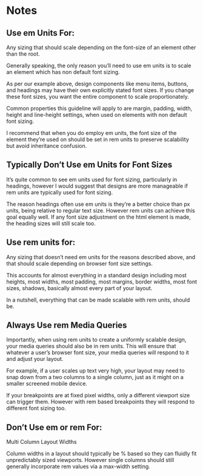 # Notes
## Use em Units For:
Any sizing that should scale depending on the font-size of an element other than the root.

Generally speaking, the only reason you’ll need to use em units is to scale an element which has non default font sizing.

As per our example above, design components like menu items, buttons, and headings may have their own explicitly stated font sizes. If you change these font sizes, you want the entire component to scale proportionately.

Common properties this guideline will apply to are margin, padding, width, height and line-height settings, when used on elements with non default font sizing.

I recommend that when you do employ em units, the font size of the element they’re used on should be set in rem units to preserve scalability but avoid inheritance confusion.

## Typically Don’t Use em Units for Font Sizes

It’s quite common to see em units used for font sizing, particularly in headings, however I would suggest that designs are more manageable if rem units are typically used for font sizing.

The reason headings often use em units is they’re a better choice than px units, being relative to regular text size. However rem units can achieve this goal equally well. If any font size adjustment on the html element is made, the heading sizes will still scale too.

## Use rem units for:
Any sizing that doesn’t need em units for the reasons described above, and that should scale depending on browser font size settings.

This accounts for almost everything in a standard design including most heights, most widths, most padding, most margins, border widths, most font sizes, shadows, basically almost every part of your layout.

In a nutshell, everything that can be made scalable with rem units, should be.

## Always Use rem Media Queries

Importantly, when using rem units to create a uniformly scalable design, your media queries should also be in rem units. This will ensure that whatever a user’s browser font size, your media queries will respond to it and adjust your layout.

For example, if a user scales up text very high, your layout may need to snap down from a two columns to a single column, just as it might on a smaller screened mobile device.

If your breakpoints are at fixed pixel widths, only a different viewport size can trigger them. However with rem based breakpoints they will respond to different font sizing too.

## Don’t Use em or rem For:
Multi Column Layout Widths

Column widths in a layout should typically be % based so they can fluidly fit unpredictably sized viewports.
However single columns should still generally incorporate rem values via a max-width setting.
